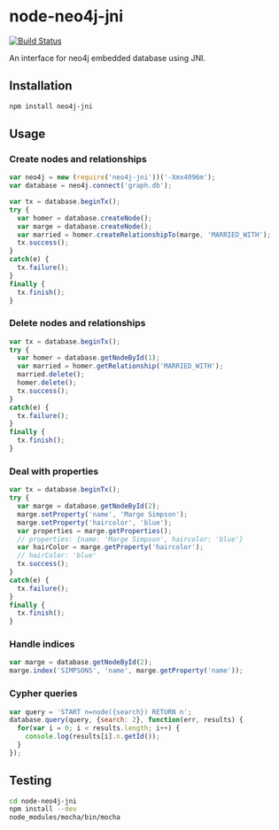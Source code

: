 # node-neo4j-jni

[![Build Status](https://travis-ci.org/joewhite86/node-neo4j-jni.png?branch=master)](https://travis-ci.org/joewhite86/node-neo4j-jni)

An interface for neo4j embedded database using JNI.

## Installation

``` bash
npm install neo4j-jni
```

## Usage

### Create nodes and relationships

``` javascript
var neo4j = new (require('neo4j-jni'))('-Xmx4096m');
var database = neo4j.connect('graph.db');

var tx = database.beginTx();
try {
  var homer = database.createNode();
  var marge = database.createNode();
  var married = homer.createRelationshipTo(marge, 'MARRIED_WITH');
  tx.success();
}
catch(e) {
  tx.failure();
}
finally {
  tx.finish(); 
}
```

### Delete nodes and relationships

``` javascript
var tx = database.beginTx();
try {
  var homer = database.getNodeById(1);
  var married = homer.getRelationship('MARRIED_WITH');
  married.delete();
  homer.delete();
  tx.success();
}
catch(e) {
  tx.failure();
}
finally {
  tx.finish();
}
```

### Deal with properties

``` javascript
var tx = database.beginTx();
try {
  var marge = database.getNodeById(2);
  marge.setProperty('name', 'Marge Simpson');
  marge.setProperty('haircolor', 'blue');
  var properties = marge.getProperties();
  // properties: {name: 'Marge Simpson', haircolor: 'blue'}
  var hairColor = marge.getProperty('haircolor');
  // hairColor: 'blue'
  tx.success();
}
catch(e) {
  tx.failure();
}
finally {
  tx.finish(); 
}
```

### Handle indices

``` javascript
var marge = database.getNodeById(2);
marge.index('SIMPSONS', 'name', marge.getProperty('name'));
```

### Cypher queries

``` javascript
var query = 'START n=node({search}) RETURN n';
database.query(query, {search: 2}, function(err, results) {
  for(var i = 0; i < results.length; i++) {
    console.log(results[i].n.getId());
  }
});
```

## Testing

``` bash
cd node-neo4j-jni
npm install --dev
node_modules/mocha/bin/mocha
```